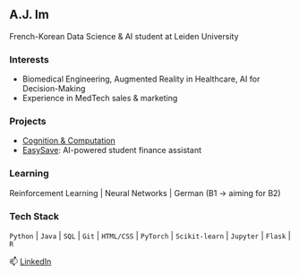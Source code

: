 ## A.J. Im

French-Korean Data Science & AI student at Leiden University

### Interests
- Biomedical Engineering, Augmented Reality in Healthcare, AI for Decision-Making  
- Experience in MedTech sales & marketing

### Projects
- [Cognition & Computation](https://github.com/joonhaim/Cognition-and-Computation)  
- [EasySave](https://github.com/joonhaim/EasySave): AI-powered student finance assistant

### Learning
Reinforcement Learning | Neural Networks | German (B1 → aiming for B2)

### Tech Stack
`Python` | `Java` | `SQL` | `Git` | `HTML/CSS` | `PyTorch` | `Scikit-learn` | `Jupyter` | `Flask` | `R`

📫 [LinkedIn](https://www.linkedin.com/in/joonhaim)
